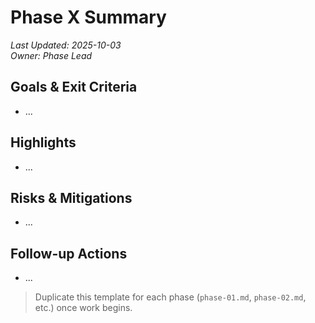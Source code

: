 # Phase X Summary

_Last Updated: 2025-10-03_<br>
_Owner: Phase Lead_

## Goals & Exit Criteria
- ...

## Highlights
- ...

## Risks & Mitigations
- ...

## Follow-up Actions
- ...

> Duplicate this template for each phase (`phase-01.md`, `phase-02.md`, etc.) once work begins.
